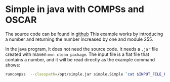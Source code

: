 # Simple in java with COMPSs and OSCAR

The source code can be found in [github](https://github.com/bsc-wdc/tutorial_apps/tree/stable/python/wordcount)
This example works by introducing a number and returning the number increased by one and module 255.

In the java program, it does not need the source code. It needs a `.jar` file created with maven `mvn clean package`.
The input file is a flat file that contains a number, and it will be read directly as the example command shows:

``` bash
runcompss  --classpath=/opt/simple.jar simple.Simple `cat $INPUT_FILE_PATH` > $OUTPUT_FILE
```
